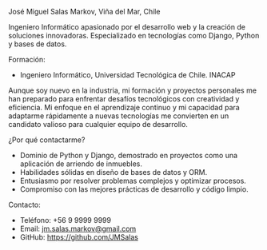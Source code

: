José Miguel Salas Markov, 
Viña del Mar, Chile

Ingeniero Informático apasionado por el desarrollo web y la creación de soluciones innovadoras. Especializado en tecnologías como Django, Python y bases de datos.

Formación:
- Ingeniero Informático, Universidad Tecnológica de Chile. INACAP 

Aunque soy nuevo en la industria, mi formación y proyectos personales me han preparado para enfrentar desafíos tecnológicos con creatividad y eficiencia. Mi enfoque en el aprendizaje continuo y mi capacidad para adaptarme rápidamente a nuevas tecnologías me convierten en un candidato valioso para cualquier equipo de desarrollo.

¿Por qué contactarme?
- Dominio de Python y Django, demostrado en proyectos como una aplicación de arriendo de inmuebles.
- Habilidades sólidas en diseño de bases de datos y ORM.
- Entusiasmo por resolver problemas complejos y optimizar procesos.
- Compromiso con las mejores prácticas de desarrollo y código limpio.

Contacto:
- Teléfono: +56 9 9999 9999
- Email: jm.salas.markov@gmail.com
- GitHub: https://github.com/JMSalas
